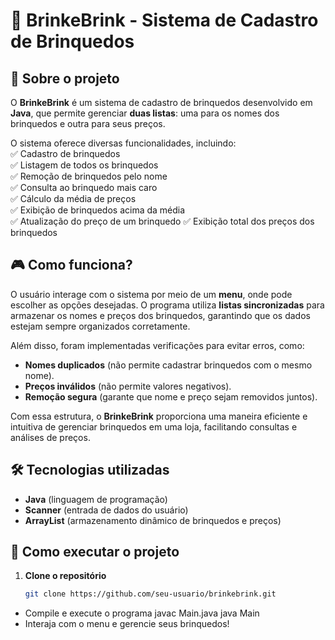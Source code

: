 # 🏪 BrinkeBrink - Sistema de Cadastro de Brinquedos  

## 📌 Sobre o projeto  
O **BrinkeBrink** é um sistema de cadastro de brinquedos desenvolvido em **Java**, que permite gerenciar **duas listas**: uma para os nomes dos brinquedos e outra para seus preços.  

O sistema oferece diversas funcionalidades, incluindo:  
✅ Cadastro de brinquedos  
✅ Listagem de todos os brinquedos  
✅ Remoção de brinquedos pelo nome  
✅ Consulta ao brinquedo mais caro  
✅ Cálculo da média de preços  
✅ Exibição de brinquedos acima da média  
✅ Atualização do preço de um brinquedo 
✅ Exibição total dos preços dos brinquedos 


## 🎮 Como funciona?  
O usuário interage com o sistema por meio de um **menu**, onde pode escolher as opções desejadas. O programa utiliza **listas sincronizadas** para armazenar os nomes e preços dos brinquedos, garantindo que os dados estejam sempre organizados corretamente.  

Além disso, foram implementadas verificações para evitar erros, como:  
- **Nomes duplicados** (não permite cadastrar brinquedos com o mesmo nome).  
- **Preços inválidos** (não permite valores negativos).  
- **Remoção segura** (garante que nome e preço sejam removidos juntos).  

Com essa estrutura, o **BrinkeBrink** proporciona uma maneira eficiente e intuitiva de gerenciar brinquedos em uma loja, facilitando consultas e análises de preços.  

## 🛠️ Tecnologias utilizadas  
- **Java** (linguagem de programação)  
- **Scanner** (entrada de dados do usuário)  
- **ArrayList** (armazenamento dinâmico de brinquedos e preços)  

## 🚀 Como executar o projeto  
1. **Clone o repositório**  
   ```bash
   git clone https://github.com/seu-usuario/brinkebrink.git
- Compile e execute o programa
javac Main.java
java Main
- Interaja com o menu e gerencie seus brinquedos!
